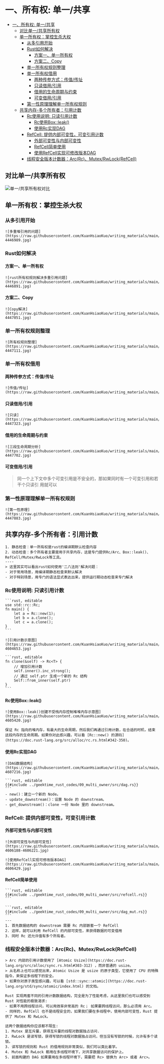 # 一、所有权: 单一/共享

<!--ts-->

* [一、所有权: 单一/共享](#一所有权-单一共享)
    * [对比单一/共享所有权](#对比单一共享所有权)
    * [单一所有权：掌控生杀大权](#单一所有权掌控生杀大权)
        * [从多引用开始](#从多引用开始)
        * [Rust如何解决](#rust如何解决)
            * [方案一、单一所有权](#方案一单一所有权)
            * [方案二、Copy](#方案二copy)
        * [单一所有权规则整理](#单一所有权规则整理)
        * [单一所有权借用](#单一所有权借用)
            * [两种传参方式：传值/传址](#两种传参方式传值传址)
            * [只读借用/引用](#只读借用引用)
            * [借用的生命周期与约束](#借用的生命周期与约束)
            * [可变借用/引用](#可变借用引用)
        * [第一性原理理解单一所有权规则](#第一性原理理解单一所有权规则)
    * [共享内存-多个所有者：引用计数](#共享内存-多个所有者引用计数)
        * [Rc使用说明: 只读引用计数](#rc使用说明-只读引用计数)
            * [Rc使用Box::leak()](#rc使用boxleak)
            * [使用Rc实现DAG](#使用rc实现dag)
        * [RefCell: 提供内部可变性，可变引用计数](#refcell-提供内部可变性可变引用计数)
            * [外部可变性与内部可变性](#外部可变性与内部可变性)
            * [RefCell简单使用](#refcell简单使用)
            * [使用RefCell实现可修改版本DAG](#使用refcell实现可修改版本dag)
        * [线程安全版本计数器：Arc(Rc)、Mutex/RwLock(RefCell)](#线程安全版本计数器arcrcmutexrwlockrefcell)

<!-- Created by https://github.com/ekalinin/github-markdown-toc -->
<!-- Added by: runner, at: Mon Oct 10 08:41:12 UTC 2022 -->

<!--te-->

## 对比单一/共享所有权

![单一/共享所有权对比](https://raw.githubusercontent.com/KuanHsiaoKuo/writing_materials/main/imgs/09%EF%BD%9C%E6%89%80%E6%9C%89%E6%9D%83%EF%BC%9A%E4%B8%80%E4%B8%AA%E5%80%BC%E5%8F%AF%E4%BB%A5%E6%9C%89%E5%A4%9A%E4%B8%AA%E6%89%80%E6%9C%89%E8%80%85%E4%B9%88%EF%BC%9F-4606985.jpg)

## 单一所有权：掌控生杀大权

### 从多引用开始

~~~admonish info title='多重堆引用问题' collapsible=true
![多重堆引用的问题](https://raw.githubusercontent.com/KuanHsiaoKuo/writing_materials/main/imgs/07%EF%BD%9C%E6%89%80%E6%9C%89%E6%9D%83%EF%BC%9A%E5%80%BC%E7%9A%84%E7%94%9F%E6%9D%80%E5%A4%A7%E6%9D%83%E5%88%B0%E5%BA%95%E5%9C%A8%E8%B0%81%E6%89%8B%E4%B8%8A%EF%BC%9F-4446989.jpg)
~~~

### Rust如何解决

#### 方案一、单一所有权

~~~admonish info title='单一所有权解决多重引用问题' collapsible=true
![rust所有权规则解决多重引用问题](https://raw.githubusercontent.com/KuanHsiaoKuo/writing_materials/main/imgs/07%EF%BD%9C%E6%89%80%E6%9C%89%E6%9D%83%EF%BC%9A%E5%80%BC%E7%9A%84%E7%94%9F%E6%9D%80%E5%A4%A7%E6%9D%83%E5%88%B0%E5%BA%95%E5%9C%A8%E8%B0%81%E6%89%8B%E4%B8%8A%EF%BC%9F-4446891.jpg)
~~~

#### 方案二、Copy

~~~admonish info title='使用Copy解决多重引用问题' collapsible=true
![Copy解决](https://raw.githubusercontent.com/KuanHsiaoKuo/writing_materials/main/imgs/07%EF%BD%9C%E6%89%80%E6%9C%89%E6%9D%83%EF%BC%9A%E5%80%BC%E7%9A%84%E7%94%9F%E6%9D%80%E5%A4%A7%E6%9D%83%E5%88%B0%E5%BA%95%E5%9C%A8%E8%B0%81%E6%89%8B%E4%B8%8A%EF%BC%9F-4447051.jpg)
~~~

### 单一所有权规则整理

~~~admonish info title='单一所有权规则整理' collapsible=true
![所有权规则整理](https://raw.githubusercontent.com/KuanHsiaoKuo/writing_materials/main/imgs/07%EF%BD%9C%E6%89%80%E6%9C%89%E6%9D%83%EF%BC%9A%E5%80%BC%E7%9A%84%E7%94%9F%E6%9D%80%E5%A4%A7%E6%9D%83%E5%88%B0%E5%BA%95%E5%9C%A8%E8%B0%81%E6%89%8B%E4%B8%8A%EF%BC%9F-4447111.jpg)
~~~

### 单一所有权借用

#### 两种传参方式：传值/传址

~~~admonish info title='传值 or 传址' collapsible=true
![传值/传址](https://raw.githubusercontent.com/KuanHsiaoKuo/writing_materials/main/imgs/08%EF%BD%9C%E6%89%80%E6%9C%89%E6%9D%83%EF%BC%9A%E5%80%BC%E7%9A%84%E5%80%9F%E7%94%A8%E6%98%AF%E5%A6%82%E4%BD%95%E5%B7%A5%E4%BD%9C%E7%9A%84%EF%BC%9F.jpg)
~~~

#### 只读借用/引用

~~~admonish info title='只读借用/引用' collapsible=true
![只读](https://raw.githubusercontent.com/KuanHsiaoKuo/writing_materials/main/imgs/08%EF%BD%9C%E6%89%80%E6%9C%89%E6%9D%83%EF%BC%9A%E5%80%BC%E7%9A%84%E5%80%9F%E7%94%A8%E6%98%AF%E5%A6%82%E4%BD%95%E5%B7%A5%E4%BD%9C%E7%9A%84%EF%BC%9F-4447323.jpg)
~~~

#### 借用的生命周期与约束

~~~admonish info title='三段生命周期分析' collapsible=true
![三段生命周期分析](https://raw.githubusercontent.com/KuanHsiaoKuo/writing_materials/main/imgs/08%EF%BD%9C%E6%89%80%E6%9C%89%E6%9D%83%EF%BC%9A%E5%80%BC%E7%9A%84%E5%80%9F%E7%94%A8%E6%98%AF%E5%A6%82%E4%BD%95%E5%B7%A5%E4%BD%9C%E7%9A%84%EF%BC%9F-4447702.jpg)
~~~

#### 可变借用/引用

> 同一个上下文中多个可变引用是不安全的，那如果同时有一个可变引用和若干个只读引 用就可以

### 第一性原理理解单一所有权规则

~~~admonish info title='第一性原理理解所有权模型：单一所有权/共享所有权' collapsible=true
![第一性原理](https://raw.githubusercontent.com/KuanHsiaoKuo/writing_materials/main/imgs/08%EF%BD%9C%E6%89%80%E6%9C%89%E6%9D%83%EF%BC%9A%E5%80%BC%E7%9A%84%E5%80%9F%E7%94%A8%E6%98%AF%E5%A6%82%E4%BD%95%E5%B7%A5%E4%BD%9C%E7%9A%84%EF%BC%9F-4447883.jpg)
~~~

## 共享内存-多个所有者：引用计数

~~~admonish info title='单一所有权与多个所有者是否有冲突？' collapsible=true
1. 静态检查：单一所有权是rust的编译期默认检查内容
2. 动态检查：多个所有者主要是用于共享内存，这是专门提供Rc/Arc、Box::leak()、RefCell/Mutex/RwLock等工具。
----
> 这里其实可以看出rust如何使用'二八法则'解决问题：
- 对于常用场景，用编译期静态检查来默认解决
- 对于特别场景，用专门的语法显式表达出来，提供运行期动态检查来专门解决
~~~

### Rc使用说明: 只读引用计数

~~~admonish info title='对一个 Rc 结构进行 clone()，不会将其内部的数据复制，只会增加引用计数' collapsible=true
```rust, editable
use std::rc::Rc;
fn main() {
    let a = Rc::new(1);
    let b = a.clone();
    let c = a.clone();
}
```
~~~

~~~admonish info title='上方代码Rc引用计数示意图：共享堆内存' collapsible=true
![引用计数示意图](https://raw.githubusercontent.com/KuanHsiaoKuo/writing_materials/main/imgs/09%EF%BD%9C%E6%89%80%E6%9C%89%E6%9D%83%EF%BC%9A%E4%B8%80%E4%B8%AA%E5%80%BC%E5%8F%AF%E4%BB%A5%E6%9C%89%E5%A4%9A%E4%B8%AA%E6%89%80%E6%9C%89%E8%80%85%E4%B9%88%EF%BC%9F-4604653.jpg)
~~~

~~~admonish info title='clone源码' collapsible=true
```rust, editable
fn clone(&self) -> Rc<T> {
    // 增加引用计数
    self.inner().inc_strong();
    // 通过 self.ptr 生成一个新的 Rc 结构
    Self::from_inner(self.ptr)
}
```
~~~

#### Rc使用Box::leak()

~~~admonish info title='使用Box::leak()创建不受栈内存控制堆堆内存示意图' collapsible=true
![使用Box::leak()创建不受栈内存控制堆堆内存示意图](https://raw.githubusercontent.com/KuanHsiaoKuo/writing_materials/main/imgs/09%EF%BD%9C%E6%89%80%E6%9C%89%E6%9D%83%EF%BC%9A%E4%B8%80%E4%B8%AA%E5%80%BC%E5%8F%AF%E4%BB%A5%E6%9C%89%E5%A4%9A%E4%B8%AA%E6%89%80%E6%9C%89%E8%80%85%E4%B9%88%EF%BC%9F-4605420.jpg)
~~~

~~~admonish info title='有了 Box::leak()，我们就可以跳出 Rust 编译器的静态检查' collapsible=true
保证 Rc 指向的堆内存，有最大的生命周期，然后我们再通过引用计数，在合适的时机，结束这段内存的生命周期。如果你对此感兴趣，可以看 [Rc::new() 的源码](https://doc.rust-lang.org/src/alloc/rc.rs.html#342-350)。
~~~

#### 使用Rc实现DAG

~~~admonish info title='DAG数据结构示意图' collapsible=true
![DAG数据结构](https://raw.githubusercontent.com/KuanHsiaoKuo/writing_materials/main/imgs/09%EF%BD%9C%E6%89%80%E6%9C%89%E6%9D%83%EF%BC%9A%E4%B8%80%E4%B8%AA%E5%80%BC%E5%8F%AF%E4%BB%A5%E6%9C%89%E5%A4%9A%E4%B8%AA%E6%89%80%E6%9C%89%E8%80%85%E4%B9%88%EF%BC%9F-4607216.jpg)
~~~

~~~admonish info title='不可修改版本' collapsible=true
```rust, editable
{{#include ../geektime_rust_codes/09_multi_owner/src/dag.rs}}
```
- new()：建立一个新的 Node。
- update_downstream()：设置 Node 的 downstream。
- get_downstream()：clone 一份 Node 里的 downstream。
~~~

### RefCell: 提供内部可变性，可变引用计数

#### 外部可变性与内部可变性

~~~admonish info title='外部可变性与内部可变性对比图' collapsible=true
![外部可变性与内部可变性](https://raw.githubusercontent.com/KuanHsiaoKuo/writing_materials/main/imgs/09%EF%BD%9C%E6%89%80%E6%9C%89%E6%9D%83%EF%BC%9A%E4%B8%80%E4%B8%AA%E5%80%BC%E5%8F%AF%E4%BB%A5%E6%9C%89%E5%A4%9A%E4%B8%AA%E6%89%80%E6%9C%89%E8%80%85%E4%B9%88%EF%BC%9F-4606188-4606221.jpg)
~~~

~~~admonish info title='RefCell内部可变性示意图' collapsible=true
![使用RefCell实现可修改版本DAG](https://raw.githubusercontent.com/KuanHsiaoKuo/writing_materials/main/imgs/09%EF%BD%9C%E6%89%80%E6%9C%89%E6%9D%83%EF%BC%9A%E4%B8%80%E4%B8%AA%E5%80%BC%E5%8F%AF%E4%BB%A5%E6%9C%89%E5%A4%9A%E4%B8%AA%E6%89%80%E6%9C%89%E8%80%85%E4%B9%88%EF%BC%9F-4606429.jpg)
~~~

#### RefCell简单使用

~~~admonish info title='获得 RefCell 内部数据的可变借用' collapsible=true
```rust, editable
{{#include ../geektime_rust_codes/09_multi_owner/src/refcell.rs}}
```
~~~

~~~admonish info title='使用RefCell实现可修改版本DAG' collapsible=true
```rust, editable
{{#include ../geektime_rust_codes/09_multi_owner/src/dag_mut.rs}}
```
---
1. 首先数据结构的 downstream 需要 Rc 内部嵌套一个 RefCell
2. 这样，就可以利用 RefCell 的内部可变性，来获得数据的可变借用
3. 同时 Rc 还允许值有多个所有者。
~~~

### 线程安全版本计数器：Arc(Rc)、Mutex/RwLock(RefCell)

~~~admonish info title='Rust实现两套不同的引用计数数据结构' collapsible=true
> Arc 内部的引用计数使用了 [Atomic Usize](https://doc.rust-lang.org/src/alloc/sync.rs.html#303-312) ，而非普通的 usize。
> 从名称上也可以感觉出来，Atomic Usize 是 usize 的原子类型，它使用了 CPU 的特殊指令，来保证多线程下的安全。
> 如果你对原子类型感兴趣，可以看 [std::sync::atomic](https://doc.rust-lang.org/std/sync/atomic/index.html) 的文档。

Rust 实现两套不同的引用计数数据结构，完全是为了性能考虑，从这里我们也可以感受到 Rust 对性能的极致渴求:
- 如果不用跨线程访问，可以用效率非常高的 Rc； 如果要跨线程访问，那么必须用 Arc。
- 同样的，RefCell 也不是线程安全的，如果我们要在多线程中，使用内部可变性，Rust 提供了 Mutex 和 RwLock。
~~~

~~~admonish info title='Mutex/RwLock其实是并发的两个方案' collapsible=true
这两个数据结构你应该都不陌生:
1. Mutex 是互斥量，获得互斥量的线程对数据独占访问.
2. RwLock 是读写锁，获得写锁的线程对数据独占访问，但当没有写锁的时候，允许有多个读锁。 
3. 读写锁的规则和 Rust 的借用规则非常类似，我们可以类比着学。
4. Mutex 和 RwLock 都用在多线程环境下，对共享数据访问的保护上。
5. 前面构建的 DAG 如果要用在多线程环境下，需要把 Rc> 替换为 Arc> 或者 Arc>。
~~~
